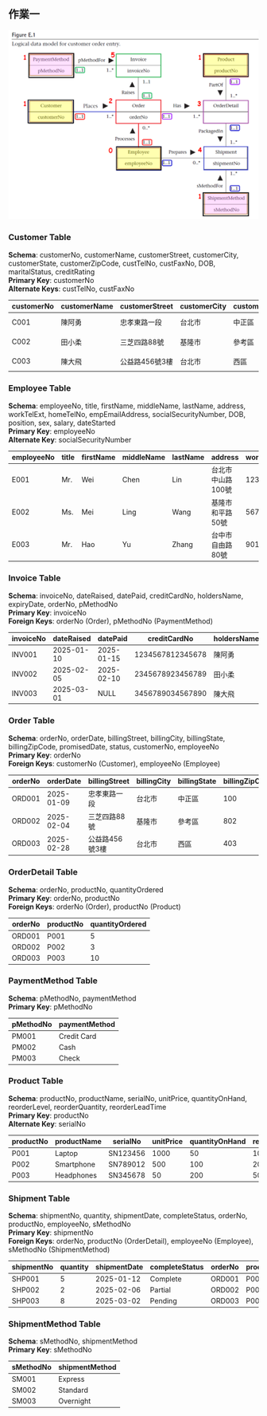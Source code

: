 ## 作業一

![hw1 Diagram](../hw1.png)

### Customer Table
**Schema**: customerNo, customerName, customerStreet, customerCity, customerState, customerZipCode, custTelNo, custFaxNo, DOB, maritalStatus, creditRating  
**Primary Key**: customerNo  
**Alternate Keys**: custTelNo, custFaxNo

| customerNo | customerName | customerStreet       | customerCity | customerState | customerZipCode | custTelNo   | custFaxNo   | DOB        | maritalStatus | creditRating |
|------------|--------------|----------------------|--------------|---------------|-----------------|-------------|-------------|------------|---------------|--------------|
| C001       | 陳阿勇       | 忠孝東路一段         | 台北市       | 中正區        | 100             | 0912345678  | 0212345678  | 1985-03-15 | Married       | A            |
| C002       | 田小柔       | 三芝四路88號         | 基隆市       | 參考區        | 802             | 0923456789  | 0223456789  | 1990-07-22 | Single        | B            |
| C003       | 陳大飛       | 公益路456號3樓       | 台北市       | 西區          | 403             | 0934567890  | 0234567890  | 1978-11-30 | Divorced      | A            |

### Employee Table
**Schema**: employeeNo, title, firstName, middleName, lastName, address, workTelExt, homeTelNo, empEmailAddress, socialSecurityNumber, DOB, position, sex, salary, dateStarted  
**Primary Key**: employeeNo  
**Alternate Key**: socialSecurityNumber

| employeeNo | title | firstName | middleName | lastName | address            | workTelExt | homeTelNo  | empEmailAddress       | socialSecurityNumber | DOB        | position       | sex  | salary  | dateStarted |
|------------|-------|-----------|------------|----------|--------------------|------------|------------|-----------------------|----------------------|------------|----------------|------|---------|-------------|
| E001       | Mr.   | Wei       | Chen       | Lin      | 台北市中山路100號  | 1234       | 0912345678 | wei.lin@company.com   | 123-45-6789          | 1980-05-10 | Manager        | M    | 60000   | 2015-01-15  |
| E002       | Ms.   | Mei       | Ling       | Wang     | 基隆市和平路50號   | 5678       | 0923456789 | mei.wang@company.com  | 234-56-7890          | 1992-09-25 | Sales Rep      | F    | 45000   | 2018-03-22  |
| E003       | Mr.   | Hao       | Yu         | Zhang    | 台中市自由路80號   | 9012       | 0934567890 | hao.zhang@company.com | 345-67-8901          | 1988-12-01 | Shipper        | M    | 40000   | 2020-06-10  |

### Invoice Table
**Schema**: invoiceNo, dateRaised, datePaid, creditCardNo, holdersName, expiryDate, orderNo, pMethodNo  
**Primary Key**: invoiceNo  
**Foreign Keys**: orderNo (Order), pMethodNo (PaymentMethod)

| invoiceNo | dateRaised  | datePaid   | creditCardNo     | holdersName | expiryDate | orderNo | pMethodNo |
|-----------|-------------|------------|------------------|-------------|------------|---------|-----------|
| INV001    | 2025-01-10  | 2025-01-15 | 1234567812345678 | 陳阿勇      | 2028-12-31 | ORD001  | PM001     |
| INV002    | 2025-02-05  | 2025-02-10 | 2345678923456789 | 田小柔      | 2029-06-30 | ORD002  | PM002     |
| INV003    | 2025-03-01  | NULL       | 3456789034567890 | 陳大飛      | 2030-03-31 | ORD003  | PM003     |

### Order Table
**Schema**: orderNo, orderDate, billingStreet, billingCity, billingState, billingZipCode, promisedDate, status, customerNo, employeeNo  
**Primary Key**: orderNo  
**Foreign Keys**: customerNo (Customer), employeeNo (Employee)

| orderNo | orderDate  | billingStreet     | billingCity | billingState | billingZipCode | promisedDate | status    | customerNo | employeeNo |
|---------|------------|-------------------|-------------|--------------|----------------|--------------|-----------|------------|------------|
| ORD001  | 2025-01-09 | 忠孝東路一段      | 台北市      | 中正區       | 100            | 2025-01-20   | Shipped   | C001       | E001       |
| ORD002  | 2025-02-04 | 三芝四路88號      | 基隆市      | 參考區       | 802            | 2025-02-15   | Processing| C002       | E002       |
| ORD003  | 2025-02-28 | 公益路456號3樓    | 台北市      | 西區         | 403            | 2025-03-10   | Pending   | C003       | E003       |

### OrderDetail Table
**Schema**: orderNo, productNo, quantityOrdered  
**Primary Key**: orderNo, productNo  
**Foreign Keys**: orderNo (Order), productNo (Product)

| orderNo | productNo | quantityOrdered |
|---------|-----------|-----------------|
| ORD001  | P001      | 5               |
| ORD002  | P002      | 3               |
| ORD003  | P003      | 10              |

### PaymentMethod Table
**Schema**: pMethodNo, paymentMethod  
**Primary Key**: pMethodNo

| pMethodNo | paymentMethod |
|-----------|---------------|
| PM001     | Credit Card   |
| PM002     | Cash          |
| PM003     | Check         |

### Product Table
**Schema**: productNo, productName, serialNo, unitPrice, quantityOnHand, reorderLevel, reorderQuantity, reorderLeadTime  
**Primary Key**: productNo  
**Alternate Key**: serialNo

| productNo | productName    | serialNo    | unitPrice | quantityOnHand | reorderLevel | reorderQuantity | reorderLeadTime |
|-----------|----------------|-------------|-----------|----------------|--------------|-----------------|-----------------|
| P001      | Laptop         | SN123456    | 1000      | 50             | 10           | 20              | 7 days          |
| P002      | Smartphone     | SN789012    | 500       | 100            | 20           | 30              | 5 days          |
| P003      | Headphones     | SN345678    | 50        | 200            | 50           | 100             | 3 days          |

### Shipment Table
**Schema**: shipmentNo, quantity, shipmentDate, completeStatus, orderNo, productNo, employeeNo, sMethodNo  
**Primary Key**: shipmentNo  
**Foreign Keys**: orderNo, productNo (OrderDetail), employeeNo (Employee), sMethodNo (ShipmentMethod)

| shipmentNo | quantity | shipmentDate | completeStatus | orderNo | productNo | employeeNo | sMethodNo |
|------------|----------|--------------|----------------|---------|-----------|------------|-----------|
| SHP001     | 5        | 2025-01-12   | Complete       | ORD001  | P001      | E003       | SM001     |
| SHP002     | 2        | 2025-02-06   | Partial        | ORD002  | P002      | E003       | SM002     |
| SHP003     | 8        | 2025-03-02   | Pending        | ORD003  | P003      | E003       | SM003     |

### ShipmentMethod Table
**Schema**: sMethodNo, shipmentMethod  
**Primary Key**: sMethodNo

| sMethodNo | shipmentMethod |
|-----------|----------------|
| SM001     | Express        |
| SM002     | Standard       |
| SM003     | Overnight      |